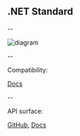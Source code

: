 ## .NET Standard

--

![diagram](https://msdnshared.blob.core.windows.net/media/2016/05/NetStandard.png)

--

Compatibility:

[Docs](https://docs.microsoft.com/en-us/dotnet/standard/library)

--

API surface:

[GitHub](https://github.com/dotnet/standard/tree/master/docs/versions),
[Docs](https://docs.microsoft.com/pl-pl/dotnet/api/?view=netstandard-2.0)
